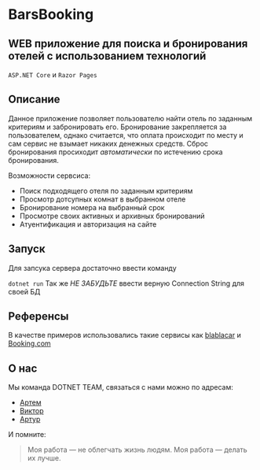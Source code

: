 # BarsBooking

## WEB приложение для поиска и бронирования отелей c использованием технологий  
```ASP.NET Core```
и
```Razor Pages```

## Описание

Данное приложение позволяет пользователю найти отель по заданным
критериям и забронировать его. Бронирование закрепляется за пользователем,
однако считается, что оплата происходит по месту и сам сервис не взымает
никаких денежных средств. Сброс бронирования просиходит *автоматически*
по истечению срока бронирования.

Возможности сервсиса:
* Поиск подходящего отеля по заданным критериям
* Просмотр дотсупных комнат в выбранном отеле
* Бронирование номера на выбранный срок
* Просмотре своих активных и архивных бронирований
* Атуентификация и авторизация на сайте

## Запуск
Для запсука сервера достаточно ввести команду

```dotnet run```
Так же *_НЕ ЗАБУДЬТЕ_* ввести верную Connection String для своей БД

## Референсы
В качестве примеров использовались такие сервисы как
[blablacar](https://www.blablacar.ru/) и [Booking.com](https://www.booking.com/index.ru.html)

## О нас
Мы команда DOTNET TEAM, связаться с нами можно 
по адресам:
* [Артем](https://t.me/ArtTeg)
* [Виктор](https://t.me/Viktor_Riznichenko)
* [Артур](https://t.me/arturGareev)

И помните:
> Моя работа — не облегчать жизнь людям. Моя работа — делать их лучше.




